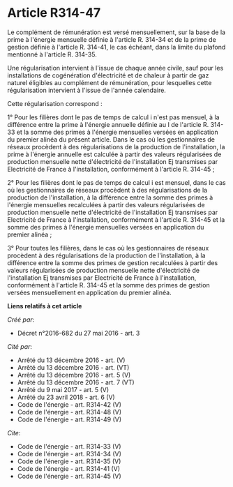 # Article R314-47

Le complément de rémunération est versé mensuellement, sur la base de la prime à l'énergie mensuelle définie à l'article R.
314-34 et de la prime de gestion définie à l'article R. 314-41, le cas échéant, dans la limite du plafond mentionné à
l'article R. 314-35. 

Une régularisation intervient à l'issue de chaque année civile, sauf pour les installations de cogénération d'électricité et
de chaleur à partir de gaz naturel éligibles au complément de rémunération, pour lesquelles cette régularisation intervient à
l'issue de l'année calendaire. 

Cette régularisation correspond : 

1° Pour les filières dont le pas de temps de calcul i n'est pas mensuel, à la différence entre la prime à l'énergie annuelle
définie au I de l'article R. 314-33 et la somme des primes à l'énergie mensuelles versées en application du premier alinéa du
présent article. Dans le cas où les gestionnaires de réseaux procèdent à des régularisations de la production de
l'installation, la prime à l'énergie annuelle est calculée à partir des valeurs régularisées de production mensuelle nette
d'électricité de l'installation Ej transmises par Electricité de France à l'installation, conformément à l'article R.
314-45 ; 

2° Pour les filières dont le pas de temps de calcul i est mensuel, dans le cas où les gestionnaires de réseaux procèdent à
des régularisations de la production de l'installation, à la différence entre la somme des primes à l'énergie mensuelles
recalculées à partir des valeurs régularisées de production mensuelle nette d'électricité de l'installation Ej transmises par
Electricité de France à l'installation, conformément à l'article R. 314-45 et la somme des primes à l'énergie mensuelles
versées en application du premier alinéa ; 

3° Pour toutes les filières, dans le cas où les gestionnaires de réseaux procèdent à des régularisations de la production de
l'installation, à la différence entre la somme des primes de gestion recalculées à partir des valeurs régularisées de
production mensuelle nette d'électricité de l'installation Ej transmises par Electricité de France à l'installation,
conformément à l'article R. 314-45 et la somme des primes de gestion versées mensuellement en application du premier alinéa.

**Liens relatifs à cet article**

_Créé par_:

  - Décret n°2016-682 du 27 mai 2016 - art. 3

_Cité par_:

  - Arrêté du 13 décembre 2016 - art. (V)
  - Arrêté du 13 décembre 2016 - art. (VT)
  - Arrêté du 13 décembre 2016 - art. 5 (V)
  - Arrêté du 13 décembre 2016 - art. 7 (VT)
  - Arrêté du 9 mai 2017 - art. 5 (V)
  - Arrêté du 23 avril 2018 - art. 6 (V)
  - Code de l'énergie - art. R314-42 (V)
  - Code de l'énergie - art. R314-48 (V)
  - Code de l'énergie - art. R314-49 (V)

_Cite_:

  - Code de l'énergie - art. R314-33 (V)
  - Code de l'énergie - art. R314-34 (V)
  - Code de l'énergie - art. R314-35 (V)
  - Code de l'énergie - art. R314-41 (V)
  - Code de l'énergie - art. R314-45 (V)
